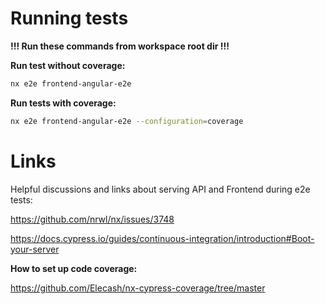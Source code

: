 # Running tests

**!!! Run these commands from workspace root dir !!!**

**Run test without coverage:**

```bash
nx e2e frontend-angular-e2e
```

**Run tests with coverage:**

```bash
nx e2e frontend-angular-e2e --configuration=coverage
```

# Links

Helpful discussions and links about serving API and Frontend during e2e tests:

https://github.com/nrwl/nx/issues/3748

https://docs.cypress.io/guides/continuous-integration/introduction#Boot-your-server


**How to set up code coverage:**

https://github.com/Elecash/nx-cypress-coverage/tree/master
